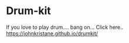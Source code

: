 # Drum-kit

If you love to play drum....
bang on... Click here..
https://johnkristane.github.io/drumkit/
